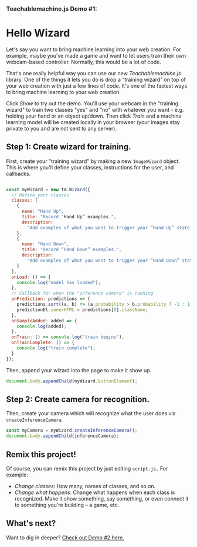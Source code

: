 ### Teachablemachine.js Demo #1:
# Hello Wizard

Let's say you want to bring machine learning into your web creation. For example,
maybe you've made a game and want to let users train their own webcam-based controller.
Normally, this would be a lot of code.

That's one really helpful way you can use our new *Teachablemachine.js* library. One of the things it lets
you do is drop a “training wizard” on top of your web creation with just a few lines of code.
It's one of the fastest ways to bring machine learning to your web creation.

Click _Show_ to try out the demo. You'll use your webcam in the "training wizard" to train two
classes "yes" and "no" with whatever you want - e.g. holding your hand or an object up/down.
Then click _Train_ and a machine learning model will be created locally in your browser
(your images stay private to you and are not sent to any server).


## Step 1: Create wizard for training.
First, create your "training wizard" by making a new `ImageWizard` object. This is where you'll define
your classes, instructions for the user, and callbacks.

```js

const myWizard = new tm.Wizard({
  // Define your classes
  classes: [
    {
      name: "Hand Up",
      title: "Record "Hand Up” examples.",
      description:
        "Add examples of what you want to trigger your “Hand Up” state. This can be anything you want, like holding up your hand or an object."
    },
    {
      name: "Hand Down",
      title: "Record “Hand Down” examples.",
      description:
        "Add examples of what you want to trigger your “Hand Down” state. For example, without your hand or object."
    }
  ],
  onLoad: () => {
    console.log("model has loaded");
  },
  // Callback for when the "inference camera" is running
  onPrediction: predictions => {
    predictions.sort((a, b) => (a.probability > b.probability ? -1 : 1));
    predictionEl.innerHTML = predictions[0].className;
  },
  onSampleAdded: added => {
    console.log(added);
  },
  onTrain: () => console.log("train begins"),
  onTrainComplete: () => {
    console.log("train complete");
  }
});
```

Then, append your wizard into the page to make it show up.

```js
document.body.appendChild(myWizard.buttonElement);
```


## Step 2: Create camera for recognition.
Then, create your camera which will recognize what the user does via `createInferenceCamera`.


```js
const myCamera = myWizard.createInferenceCamera();
document.body.appendChild(inferenceCamera);
```

## Remix this project!

Of course, you can remix this project by just editing `script.js.` For example:
- *Change classes*: How many, names of classes, and so on.
- *Change what happens*: Change what happens when each class is recognized. Make it show something,
say something, or even connect it to something you're building – a game, etc.

## What's next?

Want to dig in deeper? [Check out Demo #2 here.](https://glitch.com/edit/#!/second-satin-surf?path=README.md)